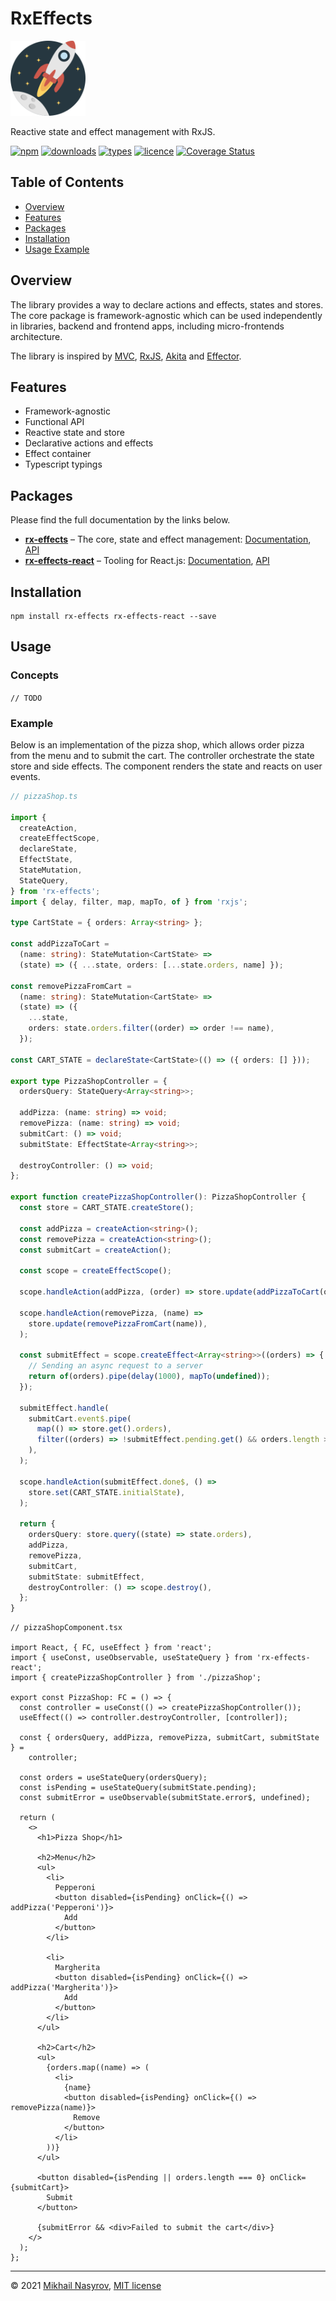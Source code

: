 # RxEffects

<img alt="rocket" src="rocket.svg" width="120" />

Reactive state and effect management with RxJS.

[![npm](https://img.shields.io/npm/v/rx-effects.svg)](https://www.npmjs.com/package/rx-effects)
[![downloads](https://img.shields.io/npm/dt/rx-effects.svg)](https://www.npmjs.com/package/rx-effects)
[![types](https://img.shields.io/npm/types/rx-effects.svg)](https://www.npmjs.com/package/rx-effects)
[![licence](https://img.shields.io/github/license/mnasyrov/rx-effects.svg)](https://github.com/mnasyrov/rx-effects/blob/master/LICENSE)
[![Coverage Status](https://coveralls.io/repos/github/mnasyrov/rx-effects/badge.svg)](https://coveralls.io/github/mnasyrov/rx-effects)

## Table of Contents

<!-- toc -->

- [Overview](#overview)
- [Features](#features)
- [Packages](#packages)
- [Installation](#installation)
- [Usage Example](#usage-example)

<!-- tocstop -->

## Overview

The library provides a way to declare actions and effects, states and stores. The core package is framework-agnostic which can be used independently in libraries, backend and frontend apps, including micro-frontends architecture.

The library is inspired by [MVC](https://en.wikipedia.org/wiki/Model%E2%80%93view%E2%80%93controller), [RxJS](https://github.com/ReactiveX/rxjs), [Akita](https://github.com/datorama/akita) and [Effector](https://github.com/effector/effector).

## Features

- Framework-agnostic
- Functional API
- Reactive state and store
- Declarative actions and effects
- Effect container
- Typescript typings

## Packages

Please find the full documentation by the links below.

- [**rx-effects**][rx-effects/docs] – The core, state and effect management: [Documentation][rx-effects/docs], [API][rx-effects/api]
- [**rx-effects-react**][rx-effects-react/docs] – Tooling for React.js: [Documentation][rx-effects-react/docs], [API][rx-effects-react/api]

## Installation

```
npm install rx-effects rx-effects-react --save
```

## Usage

### Concepts

`// TODO`

### Example

Below is an implementation of the pizza shop, which allows order pizza from the menu and to submit the cart. The controller orchestrate the state store and side effects. The component renders the state and reacts on user events.

```ts
// pizzaShop.ts

import {
  createAction,
  createEffectScope,
  declareState,
  EffectState,
  StateMutation,
  StateQuery,
} from 'rx-effects';
import { delay, filter, map, mapTo, of } from 'rxjs';

type CartState = { orders: Array<string> };

const addPizzaToCart =
  (name: string): StateMutation<CartState> =>
  (state) => ({ ...state, orders: [...state.orders, name] });

const removePizzaFromCart =
  (name: string): StateMutation<CartState> =>
  (state) => ({
    ...state,
    orders: state.orders.filter((order) => order !== name),
  });

const CART_STATE = declareState<CartState>(() => ({ orders: [] }));

export type PizzaShopController = {
  ordersQuery: StateQuery<Array<string>>;

  addPizza: (name: string) => void;
  removePizza: (name: string) => void;
  submitCart: () => void;
  submitState: EffectState<Array<string>>;

  destroyController: () => void;
};

export function createPizzaShopController(): PizzaShopController {
  const store = CART_STATE.createStore();

  const addPizza = createAction<string>();
  const removePizza = createAction<string>();
  const submitCart = createAction();

  const scope = createEffectScope();

  scope.handleAction(addPizza, (order) => store.update(addPizzaToCart(order)));

  scope.handleAction(removePizza, (name) =>
    store.update(removePizzaFromCart(name)),
  );

  const submitEffect = scope.createEffect<Array<string>>((orders) => {
    // Sending an async request to a server
    return of(orders).pipe(delay(1000), mapTo(undefined));
  });

  submitEffect.handle(
    submitCart.event$.pipe(
      map(() => store.get().orders),
      filter((orders) => !submitEffect.pending.get() && orders.length > 0),
    ),
  );

  scope.handleAction(submitEffect.done$, () =>
    store.set(CART_STATE.initialState),
  );

  return {
    ordersQuery: store.query((state) => state.orders),
    addPizza,
    removePizza,
    submitCart,
    submitState: submitEffect,
    destroyController: () => scope.destroy(),
  };
}
```

```tsx
// pizzaShopComponent.tsx

import React, { FC, useEffect } from 'react';
import { useConst, useObservable, useStateQuery } from 'rx-effects-react';
import { createPizzaShopController } from './pizzaShop';

export const PizzaShop: FC = () => {
  const controller = useConst(() => createPizzaShopController());
  useEffect(() => controller.destroyController, [controller]);

  const { ordersQuery, addPizza, removePizza, submitCart, submitState } =
    controller;

  const orders = useStateQuery(ordersQuery);
  const isPending = useStateQuery(submitState.pending);
  const submitError = useObservable(submitState.error$, undefined);

  return (
    <>
      <h1>Pizza Shop</h1>

      <h2>Menu</h2>
      <ul>
        <li>
          Pepperoni
          <button disabled={isPending} onClick={() => addPizza('Pepperoni')}>
            Add
          </button>
        </li>

        <li>
          Margherita
          <button disabled={isPending} onClick={() => addPizza('Margherita')}>
            Add
          </button>
        </li>
      </ul>

      <h2>Cart</h2>
      <ul>
        {orders.map((name) => (
          <li>
            {name}
            <button disabled={isPending} onClick={() => removePizza(name)}>
              Remove
            </button>
          </li>
        ))}
      </ul>

      <button disabled={isPending || orders.length === 0} onClick={submitCart}>
        Submit
      </button>

      {submitError && <div>Failed to submit the cart</div>}
    </>
  );
};
```

---

[rx-effects/docs]: packages/rx-effects/README.md
[rx-effects/api]: packages/rx-effects/docs/README.md
[rx-effects-react/docs]: packages/rx-effects-react/README.md
[rx-effects-react/api]: packages/rx-effects-react/docs/README.md

&copy; 2021 [Mikhail Nasyrov](https://github.com/mnasyrov), [MIT license](./LICENSE)
